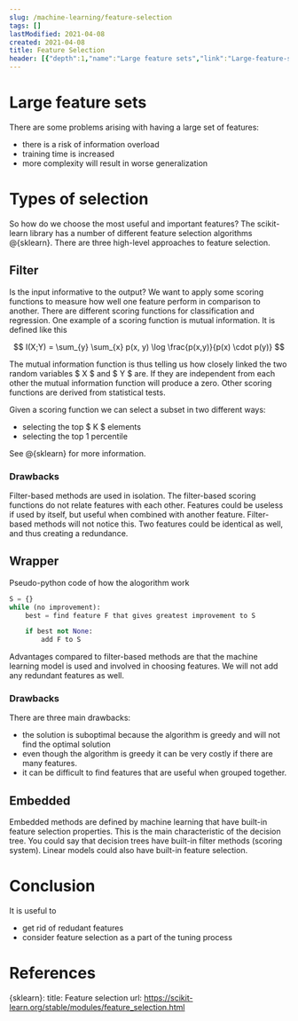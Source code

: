 ```yaml
---
slug: /machine-learning/feature-selection
tags: []
lastModified: 2021-04-08
created: 2021-04-08
title: Feature Selection
header: [{"depth":1,"name":"Large feature sets","link":"Large-feature-sets"},{"depth":1,"name":"Types of selection","link":"Types-of-selection"},{"depth":2,"name":"Filter","link":"Filter"},{"depth":3,"name":"Drawbacks","link":"Drawbacks"},{"depth":2,"name":"Wrapper","link":"Wrapper"},{"depth":3,"name":"Drawbacks","link":"Drawbacks"},{"depth":2,"name":"Embedded","link":"Embedded"},{"depth":1,"name":"References","link":"References"}]
---
```


# Large feature sets
There are some problems arising with having a large set of features:

- there is a risk of information overload
- training time is increased
- more complexity will result in worse generalization


# Types of selection
So how do we choose the most useful and important features? The scikit-learn library has a number of different feature selection algorithms @{sklearn}. There are three high-level approaches to feature selection.

## Filter
Is the input informative to the output? We want to apply some scoring functions to measure how well one feature perform in comparison to another. There are different scoring functions for classification and regression. One example of a scoring function is mutual information. It is defined like this

$$
I(X;Y) = \sum_{y} \sum_{x} p(x, y) \log \frac{p(x,y)}{p(x) \cdot p(y)}
$$

The mutual information function is thus telling us how closely linked the two random variables $ X $ and $ Y $ are. If they are independent from each other the mutual information function will produce a zero. Other scoring functions are derived from statistical tests.

Given a scoring function we can select a subset in two different ways:

- selecting the top $ K $ elements
- selecting the top 1 percentile

See @{sklearn} for more information.

### Drawbacks
Filter-based methods are used in isolation. The filter-based scoring functions do not relate features with each other. Features could be useless if used by itself, but useful when combined with another feature. Filter-based methods will not notice this. Two features could be identical as well, and thus creating a redundance.

## Wrapper
Pseudo-python code of how the alogorithm work

```python
S = {}
while (no improvement):
    best = find feature F that gives greatest improvement to S

    if best not None:
        add F to S
```

Advantages compared to filter-based methods are that the machine learning model is used and involved in choosing features. We will not add any redundant features as well.

### Drawbacks
There are three main drawbacks:

- the solution is suboptimal because the algorithm is greedy and will not find the optimal solution
- even though the algorithm is greedy it can be very costly if there are many features.
- it can be difficult to find features that are useful when grouped together.

## Embedded
Embedded methods are defined by machine learning that have built-in feature selection properties. This is the main characteristic of the decision tree. You could say that decision trees have built-in filter methods (scoring system). Linear models could also have built-in feature selection.

# Conclusion
It is useful to

- get rid of redudant features
- consider feature selection as a part of the tuning process

# References

{sklearn}:
    title: Feature selection
    url: https://scikit-learn.org/stable/modules/feature_selection.html
